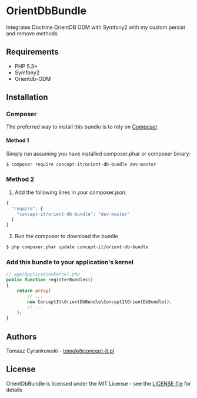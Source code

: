 OrientDbBundle
==============

Integrates Doctrine OrientDB ODM with Symfony2 with my custom persist and remove methods

## Requirements

* PHP 5.3+
* Symfony2
* Orientdb-ODM

## Installation

### Composer

The preferred way to install this bundle is to rely on [Composer](http://getcomposer.org).

#### Method 1

Simply run assuming you have installed composer.phar or composer binary:

```bash
$ composer require concept-it/orient-db-bundle dev-master
```

### Method 2

1. Add the following lines in your composer.json:

```js
{
  "require": {
    "concept-it/orient-db-bundle": "dev-master"
  }
}
```

2. Run the composer to download the bundle

```bash
$ php composer.phar update concept-it/orient-db-bundle
```

### Add this bundle to your application's kernel

```php
// app/ApplicationKernel.php
public function registerBundles()
{
    return array(
        // ...
        new ConceptIt\OrientDbBundle\ConceptItOrientDbBundle(),
        // ...
    );
}
```

## Authors

Tomasz Cyrankowski - <tomek@concept-it.pl>

## License

OrientDbBundle is licensed under the MIT License - see the [LICENSE file](https://github.com/tomcyr/OrientDbBundle/blob/master/LICENSE) for details
